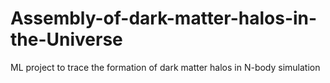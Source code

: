 # Assembly-of-dark-matter-halos-in-the-Universe
 ML project to trace the formation of dark matter halos in N-body simulation
